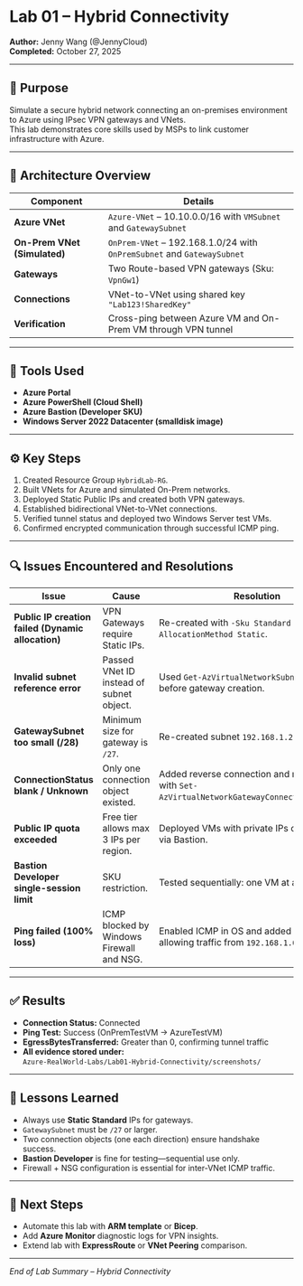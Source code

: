 # Lab 01 – Hybrid Connectivity
**Author:** Jenny Wang (@JennyCloud)  
**Completed:** October 27, 2025  

---

## 🎯 Purpose
Simulate a secure hybrid network connecting an on-premises environment to Azure using IPsec VPN gateways and VNets.  
This lab demonstrates core skills used by MSPs to link customer infrastructure with Azure.

---

## 🧱 Architecture Overview
| Component | Details |
|------------|----------|
| **Azure VNet** | `Azure-VNet` – 10.10.0.0/16 with `VMSubnet` and `GatewaySubnet` |
| **On-Prem VNet (Simulated)** | `OnPrem-VNet` – 192.168.1.0/24 with `OnPremSubnet` and `GatewaySubnet` |
| **Gateways** | Two Route-based VPN gateways (Sku: `VpnGw1`) |
| **Connections** | VNet-to-VNet using shared key `"Lab123!SharedKey"` |
| **Verification** | Cross-ping between Azure VM and On-Prem VM through VPN tunnel |

---

## 🧩 Tools Used
- **Azure Portal**  
- **Azure PowerShell (Cloud Shell)**  
- **Azure Bastion (Developer SKU)**  
- **Windows Server 2022 Datacenter (smalldisk image)**  

---

## ⚙️ Key Steps
1. Created Resource Group `HybridLab-RG`.  
2. Built VNets for Azure and simulated On-Prem networks.  
3. Deployed Static Public IPs and created both VPN gateways.  
4. Established bidirectional VNet-to-VNet connections.  
5. Verified tunnel status and deployed two Windows Server test VMs.  
6. Confirmed encrypted communication through successful ICMP ping.  

---

## 🔍 Issues Encountered and Resolutions

| Issue | Cause | Resolution |
|-------|--------|-------------|
| **Public IP creation failed (Dynamic allocation)** | VPN Gateways require Static IPs. | Re-created with `-Sku Standard -AllocationMethod Static`. |
| **Invalid subnet reference error** | Passed VNet ID instead of subnet object. | Used `Get-AzVirtualNetworkSubnetConfig` before gateway creation. |
| **GatewaySubnet too small (/28)** | Minimum size for gateway is `/27`. | Re-created subnet `192.168.1.224/27`. |
| **ConnectionStatus blank / Unknown** | Only one connection object existed. | Added reverse connection and reset keys with `Set-AzVirtualNetworkGatewayConnectionSharedKey`. |
| **Public IP quota exceeded** | Free tier allows max 3 IPs per region. | Deployed VMs with private IPs only; accessed via Bastion. |
| **Bastion Developer single-session limit** | SKU restriction. | Tested sequentially: one VM at a time. |
| **Ping failed (100% loss)** | ICMP blocked by Windows Firewall and NSG. | Enabled ICMP in OS and added NSG rule allowing traffic from `192.168.1.0/24`. |

---

## ✅ Results
- **Connection Status:** Connected  
- **Ping Test:** Success (OnPremTestVM → AzureTestVM)  
- **EgressBytesTransferred:** Greater than 0, confirming tunnel traffic  
- **All evidence stored under:**  
  `Azure-RealWorld-Labs/Lab01-Hybrid-Connectivity/screenshots/`

---

## 🧠 Lessons Learned
- Always use **Static Standard** IPs for gateways.  
- `GatewaySubnet` must be `/27` or larger.  
- Two connection objects (one each direction) ensure handshake success.  
- **Bastion Developer** is fine for testing—sequential use only.  
- Firewall + NSG configuration is essential for inter-VNet ICMP traffic.  

---

## 🚀 Next Steps
- Automate this lab with **ARM template** or **Bicep**.  
- Add **Azure Monitor** diagnostic logs for VPN insights.  
- Extend lab with **ExpressRoute** or **VNet Peering** comparison.  

---

*End of Lab Summary – Hybrid Connectivity*
